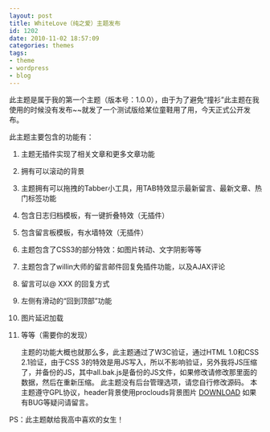 ```yaml
---
layout: post
title: WhiteLove（纯之爱）主题发布
id: 1202
date: 2010-11-02 18:57:09
categories: themes
tags:
- theme
- wordpress
- blog
---
```


此主题是属于我的第一个主题（版本号：1.0.0），由于为了避免“撞衫”此主题在我使用的时候没有发布~~就发了一个测试版给某位童鞋用了用，今天正式公开发布。  <!-- more -->

此主题主要包含的功能有： 

1. 主题无插件实现了相关文章和更多文章功能
   
2. 拥有可以滚动的背景
   
3. 主题拥有可以拖拽的Tabber小工具，用TAB特效显示最新留言、最新文章、热门标签功能
   
4. 包含日志归档模板，有一键折叠特效（无插件）
   
5. 包含留言板模板，有水墙特效（无插件）
   
6. 主题包含了CSS3的部分特效：如图片转动、文字阴影等等
   
7. 主题包含了willin大师的留言邮件回复免插件功能，以及AJAX评论
   
8. 留言可以@ XXX 的回复方式
   
9. 左侧有滑动的“回到顶部”功能
   
10. 图片延迟加载
    
11. 等等（需要你的发现）
    
    主题的功能大概也就那么多，此主题通过了W3C验证，通过HTML 1.0和CSS 2.1验证，由于CSS 3的特效是用JS写入，所以不影响验证，另外我将JS压缩了，并备份的JS，其中all.bak.js是备份的JS文件，如果修改请修改那里面的数据，然后在重新压缩。 此主题没有后台管理选项，请您自行修改源码。 本主题遵守GPL协议，header背景使用proclouds背景图片 [DOWNLOAD](https://dl.dropboxusercontent.com/u/5853014/whitelove.zip) 如果有BUG等疑问请留言。

PS：此主题献给我高中喜欢的女生！
